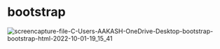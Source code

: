 # bootstrap
![screencapture-file-C-Users-AAKASH-OneDrive-Desktop-bootstrap-bootstrap-html-2022-10-01-19_15_41](https://user-images.githubusercontent.com/113104315/193412564-8f2f4764-aada-418a-941f-e5434af93b7e.png)
